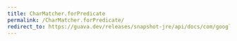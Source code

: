 ```yaml
---
title: CharMatcher.forPredicate
permalink: /CharMatcher.forPredicate/
redirect_to: https://guava.dev/releases/snapshot-jre/api/docs/com/google/common/base/CharMatcher.html#forPredicate-com.google.common.base.Predicate-
---
```

